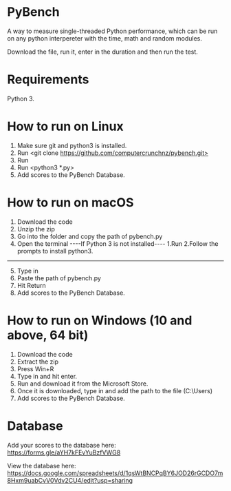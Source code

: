 # PyBench
A way to measure single-threaded Python performance, which can be run on any python interpereter with the time, math and random modules.

Download the file, run it, enter in the duration and then run the test.

# Requirements
Python 3.

# How to run on Linux
1. Make sure git and python3 is installed.
2. Run <git clone https://github.com/computercrunchnz/pybench.git>
3. Run <cd pybench>
4. Run <python3 *.py>
5. Add scores to the PyBench Database.

# How to run on macOS
1. Download the code
2. Unzip the zip
3. Go into the folder and copy the path of pybench.py
4. Open the terminal
----If Python 3 is not installed----
1.Run <python3>
2.Follow the prompts to install python3.
------------------------------------
5. Type in <python3 >
6. Paste the path of pybench.py
7. Hit Return
8. Add scores to the PyBench Database.

# How to run on Windows (10 and above, 64 bit)
1. Download the code
2. Extract the zip
3. Press Win+R
4. Type in <powershell> and hit enter.
5. Run <python3> and download it from the Microsoft Store.
6. Once it is downloaded, type in <python3> and add the path to the file (C:\Users\)
7. Add scores to the PyBench Database.

# Database
Add your scores to the database here: https://forms.gle/aYH7kFEvYuBzfVWG8

View the database here: https://docs.google.com/spreadsheets/d/1qsWtBNCPqBY6JOD26rGCDO7m8Hxm9uabCvV0Vdv2CU4/edit?usp=sharing
